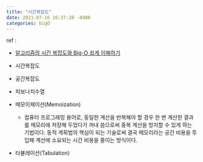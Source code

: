 ```yaml
---
title: "시간복잡도"
date: 2021-07-16 16:37:28 -0400
categories: bigO
---
```


ref : 
- [알고리즘의 시간 복잡도와 Big-O 쉽게 이해하기](https://blog.chulgil.me/algorithm/)

- 시간복잡도
- 공간복잡도
- 피보나치수열
- 메모이제이션(Memoization)
  - 컴퓨터 프로그래밍 용어로, 동일한 계산을 반복해야 할 경우 한 번 계산한 결과를 메모리에 저장해 두었다가 꺼내 씀으로써 중복 계산을 방지할 수 있게 하는 기법이다. 동적 계획법의 핵심이 되는 기술로써 결국 메모리라는 공간 비용을 투입해 계산에 소요되는 시간 비용을 줄이는 방식이다.
- 타뷸레이션(Tabulation)